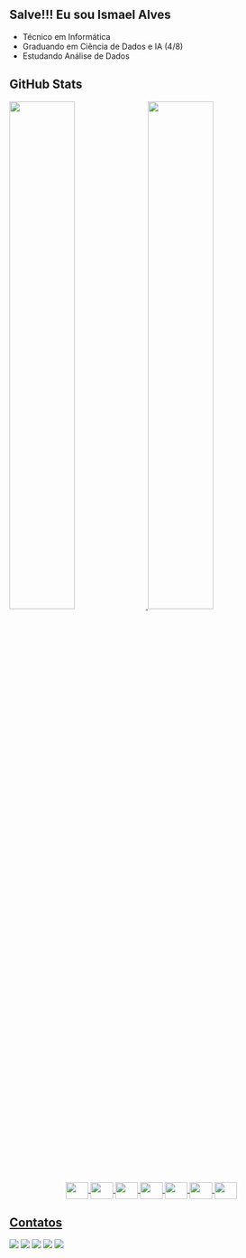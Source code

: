 ## Salve!!! Eu sou Ismael Alves

- Técnico em Informática
- Graduando em Ciência de Dados e IA (4/8)
- Estudando Análise de Dados

## GitHub Stats

<div>
  <a href="https://github.com/ismaalves">
  <img width="48%" src="https://github-readme-stats.vercel.app/api?username=ismaalves&show_icons=true&theme=tokyonight&inlude_all_commits=true&count_private=true"/>
  <img width="48%" src="https://github-readme-stats.vercel.app/api/top-langs/?username=ismaalves&layout=compact&langs_count=16&theme=tokyonight"/>
</div>

###
<div align="center" style="display: inline_block"><br>
  <img align="center" width=40 height=30 src="https://cdn.jsdelivr.net/gh/devicons/devicon/icons/java/java-original.svg">
  <img align="center" width=40 height=30 src="https://cdn.jsdelivr.net/gh/devicons/devicon/icons/c/c-original.svg">
  <img align="center" width=40 height=30 src="https://cdn.jsdelivr.net/gh/devicons/devicon/icons/cplusplus/cplusplus-original.svg">
  <img align="center" width=40 height=30 src="https://cdn.jsdelivr.net/gh/devicons/devicon/icons/html5/html5-original.svg">
  <img align="center" width=40 height=30 src="https://cdn.jsdelivr.net/gh/devicons/devicon/icons/css3/css3-original.svg">
  <img align="center" width=40 height=30 src="https://cdn.jsdelivr.net/gh/devicons/devicon/icons/python/python-original.svg">
  <img align="center" width=40 height=30 src="https://cdn.jsdelivr.net/gh/devicons/devicon/icons/docker/docker-original.svg">
</div>
  
## Contatos

<div>
  <a href="mailto:ismael87807394@gmail.com"><img src="https://img.shields.io/badge/Gmail-D14836?style=for-the-badge&logo=gmail&logoColor=white"></a>
  <a href="https://www.linkedin.com/in/ismael-alves-lima/"><img src="https://img.shields.io/badge/LinkedIn-0077B5?style=for-the-badge&logo=linkedin&logoColor=white"></a>
  <a href="https://www.instagram.com/_ismalves/"><img src="https://img.shields.io/badge/Instagram-E4405F?style=for-the-badge&logo=instagram&logoColor=white"></a>
  <a href="https://twitter.com/ismaalves_"><img src="https://img.shields.io/badge/Twitter-1DA1F2?style=for-the-badge&logo=twitter&logoColor=white"></a>
  <a href="https://www.facebook.com/ismael.alves.3597789"><img src="https://img.shields.io/badge/Facebook-1877F2?style=for-the-badge&logo=facebook&logoColor=white"></a>
</div>
